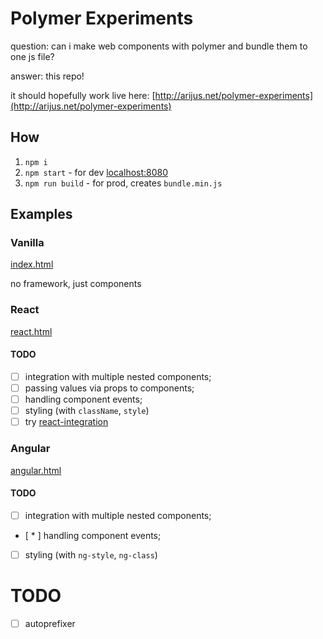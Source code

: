 # Polymer Experiments

question: can i make web components with polymer and bundle them to one js file?

answer: this repo!

it should hopefully work live here: [http://arijus.net/polymer-experiments](http://arijus.net/polymer-experiments)

## How

1. `npm i`
1. `npm start` - for dev [localhost:8080](http://localhost:8080)
1. `npm run build` - for prod, creates `bundle.min.js`

## Examples

### Vanilla

[index.html](index.html)

no framework, just components

### React

[react.html](react.html)

#### TODO

* [ ] integration with multiple nested components;
* [ ] passing values via props to components;
* [ ] handling component events;
* [ ] styling (with `className`, `style`)
* [ ] try [react-integration](https://github.com/webcomponents/react-integration)

### Angular

[angular.html](angular.html)

#### TODO

* [ ] integration with multiple nested components;
* [ * ] handling component events;
* [ ] styling (with `ng-style`, `ng-class`)

# TODO

* [ ] autoprefixer

